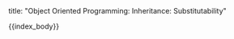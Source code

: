 <frontmatter>
title: "Object Oriented Programming: Inheritance: Substitutability"
</frontmatter>

{{index_body}}
